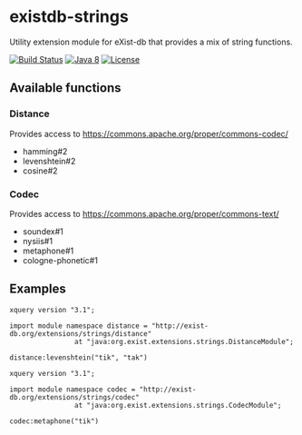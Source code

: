 # existdb-strings
Utility extension module for eXist-db that provides a mix of string functions.

[![Build Status](https://travis-ci.com/Trundler/existdb-strings.svg?branch=master)](https://travis-ci.com/Trundler/existdb-strings)
[![Java 8](https://img.shields.io/badge/java-8-blue.svg)](http://java.oracle.com)
[![License](https://img.shields.io/badge/license-LGPL%202.1-blue.svg)](https://www.gnu.org/licenses/lgpl-2.1.html)

## Available functions

### Distance

Provides access to https://commons.apache.org/proper/commons-codec/

- hamming#2
- levenshtein#2
- cosine#2

### Codec

Provides access to https://commons.apache.org/proper/commons-text/ 

- soundex#1
- nysiis#1
- metaphone#1
- cologne-phonetic#1

## Examples

```xquery
xquery version "3.1";

import module namespace distance = "http://exist-db.org/extensions/strings/distance" 
                at "java:org.exist.extensions.strings.DistanceModule";
                
distance:levenshtein("tik", "tak")
```

```xquery
xquery version "3.1";

import module namespace codec = "http://exist-db.org/extensions/strings/codec" 
                at "java:org.exist.extensions.strings.CodecModule";
                
codec:metaphone("tik")
```
